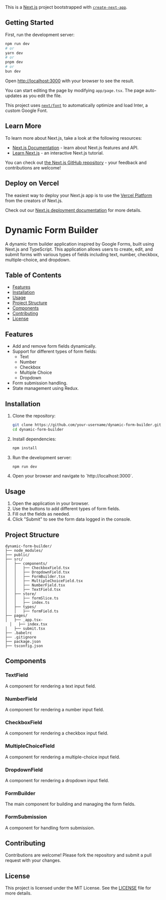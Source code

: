 This is a [Next.js](https://nextjs.org/) project bootstrapped with [`create-next-app`](https://github.com/vercel/next.js/tree/canary/packages/create-next-app).

## Getting Started

First, run the development server:

```bash
npm run dev
# or
yarn dev
# or
pnpm dev
# or
bun dev
```

Open [http://localhost:3000](http://localhost:3000) with your browser to see the result.

You can start editing the page by modifying `app/page.tsx`. The page auto-updates as you edit the file.

This project uses [`next/font`](https://nextjs.org/docs/basic-features/font-optimization) to automatically optimize and load Inter, a custom Google Font.

## Learn More

To learn more about Next.js, take a look at the following resources:

- [Next.js Documentation](https://nextjs.org/docs) - learn about Next.js features and API.
- [Learn Next.js](https://nextjs.org/learn) - an interactive Next.js tutorial.

You can check out [the Next.js GitHub repository](https://github.com/vercel/next.js/) - your feedback and contributions are welcome!

## Deploy on Vercel

The easiest way to deploy your Next.js app is to use the [Vercel Platform](https://vercel.com/new?utm_medium=default-template&filter=next.js&utm_source=create-next-app&utm_campaign=create-next-app-readme) from the creators of Next.js.

Check out our [Next.js deployment documentation](https://nextjs.org/docs/deployment) for more details.

# Dynamic Form Builder

A dynamic form builder application inspired by Google Forms, built using Next.js and TypeScript. This application allows users to create, edit, and submit forms with various types of fields including text, number, checkbox, multiple-choice, and dropdown.

## Table of Contents

- [Features](#features)
- [Installation](#installation)
- [Usage](#usage)
- [Project Structure](#project-structure)
- [Components](#components)
- [Contributing](#contributing)
- [License](#license)

## Features

- Add and remove form fields dynamically.
- Support for different types of form fields:
    - Text
    - Number
    - Checkbox
    - Multiple Choice
    - Dropdown
- Form submission handling.
- State management using Redux.

## Installation

1. Clone the repository:

   ```bash
   git clone https://github.com/your-username/dynamic-form-builder.git
   cd dynamic-form-builder
   ```

2. Install dependencies:

   ```bash
   npm install
   ```

3. Run the development server:

   ```bash
   npm run dev
   ```

4. Open your browser and navigate to \`http://localhost:3000\`.

## Usage

1. Open the application in your browser.
2. Use the buttons to add different types of form fields.
3. Fill out the fields as needed.
4. Click "Submit" to see the form data logged in the console.

## Project Structure

```
dynamic-form-builder/
├── node_modules/
├── public/
├── src/
│   ├── components/
│   │   ├── CheckboxField.tsx
│   │   ├── DropdownField.tsx
│   │   ├── FormBuilder.tsx
│   │   ├── MultipleChoiceField.tsx
│   │   ├── NumberField.tsx
│   │   ├── TextField.tsx
│   ├── store/
│   │   ├── formSlice.ts
│   │   ├── index.ts
│   ├── types/
│   │   ├── formField.ts
├── pages/
│   ├── _app.tsx-
  │   ├── index.tsx
│   ├── submit.tsx
├── .babelrc
├── .gitignore
├── package.json
├── tsconfig.json

```

## Components

### TextField

A component for rendering a text input field.

### NumberField

A component for rendering a number input field.

### CheckboxField

A component for rendering a checkbox input field.

### MultipleChoiceField

A component for rendering a multiple-choice input field.

### DropdownField

A component for rendering a dropdown input field.

### FormBuilder

The main component for building and managing the form fields.

### FormSubmission

A component for handling form submission.

## Contributing

Contributions are welcome! Please fork the repository and submit a pull request with your changes.

## License

This project is licensed under the MIT License. See the [LICENSE](LICENSE) file for more details.

